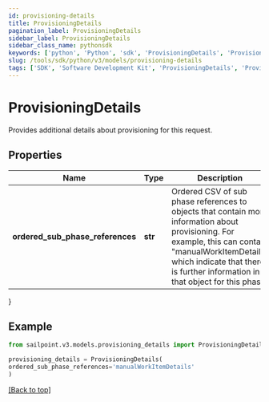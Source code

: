 ```yaml
---
id: provisioning-details
title: ProvisioningDetails
pagination_label: ProvisioningDetails
sidebar_label: ProvisioningDetails
sidebar_class_name: pythonsdk
keywords: ['python', 'Python', 'sdk', 'ProvisioningDetails', 'ProvisioningDetails'] 
slug: /tools/sdk/python/v3/models/provisioning-details
tags: ['SDK', 'Software Development Kit', 'ProvisioningDetails', 'ProvisioningDetails']
---
```


# ProvisioningDetails

Provides additional details about provisioning for this request.

## Properties

Name | Type | Description | Notes
------------ | ------------- | ------------- | -------------
**ordered_sub_phase_references** | **str** | Ordered CSV of sub phase references to objects that contain more information about provisioning. For example, this can contain \"manualWorkItemDetails\" which indicate that there is further information in that object for this phase. | [optional] 
}

## Example

```python
from sailpoint.v3.models.provisioning_details import ProvisioningDetails

provisioning_details = ProvisioningDetails(
ordered_sub_phase_references='manualWorkItemDetails'
)

```
[[Back to top]](#) 

